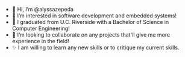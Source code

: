 - 👋 Hi, I’m @alyssazepeda
- 👀 I’m interested in software development and embedded systems! 
- 🌱 I graduated from U.C. Riverside with a Bachelor of Science in Computer Engineering!
- 💞️ I’m looking to collaborate on any projects that'll give me more experience in the field! 
- ✨ I am willing to learn any new skills or to critique my current skills.
<!---
alyssazepeda/alyssazepeda is a ✨ special ✨ repository because its `README.md` (this file) appears on your GitHub profile.
You can click the Preview link to take a look at your changes.
--->
